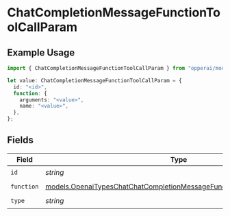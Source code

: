 # ChatCompletionMessageFunctionToolCallParam

## Example Usage

```typescript
import { ChatCompletionMessageFunctionToolCallParam } from "opperai/models";

let value: ChatCompletionMessageFunctionToolCallParam = {
  id: "<id>",
  function: {
    arguments: "<value>",
    name: "<value>",
  },
};
```

## Fields

| Field                                                                                                                                                      | Type                                                                                                                                                       | Required                                                                                                                                                   | Description                                                                                                                                                |
| ---------------------------------------------------------------------------------------------------------------------------------------------------------- | ---------------------------------------------------------------------------------------------------------------------------------------------------------- | ---------------------------------------------------------------------------------------------------------------------------------------------------------- | ---------------------------------------------------------------------------------------------------------------------------------------------------------- |
| `id`                                                                                                                                                       | *string*                                                                                                                                                   | :heavy_check_mark:                                                                                                                                         | N/A                                                                                                                                                        |
| `function`                                                                                                                                                 | [models.OpenaiTypesChatChatCompletionMessageFunctionToolCallParamFunction](../models/openaitypeschatchatcompletionmessagefunctiontoolcallparamfunction.md) | :heavy_check_mark:                                                                                                                                         | N/A                                                                                                                                                        |
| `type`                                                                                                                                                     | *string*                                                                                                                                                   | :heavy_check_mark:                                                                                                                                         | N/A                                                                                                                                                        |